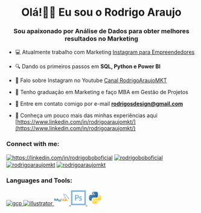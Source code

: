 <h1 align="center">Olá!👍🏻 Eu sou o Rodrigo Araujo</h1>
<h3 align="center">Sou apaixonado por Análise de Dados para obter melhores resultados no Marketing</h3>

- 💻 Atualmente trabalho com Marketing [Instagram para Empreendedores](https://rodrigosdesign.wixsite.com/inscricao)

- 🔍 Dando os primeiros passos em **SQL, Python e Power BI**

- 🎥 Falo sobre Instagram no Youtube [Canal RodrigoAraujoMKT](https://www.youtube.com/c/RodrigoBob)

- 📜 Tenho graduação em Marketing e faço MBA em Gestão de Projetos

- 📨 Entre em contato comigo por e-mail **rodrigosdesign@gmail.com**

- 📄 Conheça um pouco mais das minhas experiências aqui [https://www.linkedin.com/in/rodrigoaraujomkt/](https://www.linkedin.com/in/rodrigoaraujomkt/)

<h3 align="left">Connect with me:</h3>
<p align="left">
<a href="https://linkedin.com/in/https://linkedin.com/in/rodrigoboboficial" target="blank"><img align="center" src="https://raw.githubusercontent.com/rahuldkjain/github-profile-readme-generator/master/src/images/icons/Social/linked-in-alt.svg" alt="https://linkedin.com/in/rodrigoboboficial" height="30" width="40" /></a>
<a href="https://instagram.com/rodrigoboboficial" target="blank"><img align="center" src="https://raw.githubusercontent.com/rahuldkjain/github-profile-readme-generator/master/src/images/icons/Social/instagram.svg" alt="rodrigoboboficial" height="30" width="40" /></a>
<a href="https://www.behance.net/rodrigoaraujomkt" target="blank"><img align="center" src="https://raw.githubusercontent.com/rahuldkjain/github-profile-readme-generator/master/src/images/icons/Social/behance.svg" alt="rodrigoaraujomkt" height="30" width="40" /></a>
<a href="https://www.youtube.com/c/RodrigoBob" target="blank"><img align="center" src="https://raw.githubusercontent.com/rahuldkjain/github-profile-readme-generator/master/src/images/icons/Social/youtube.svg" alt="rodrigoaraujomkt" height="30" width="40" /></a>
</p>

<h3 align="left">Languages and Tools:</h3>
<p align="left"> <a href="https://cloud.google.com" target="_blank" rel="noreferrer"> <img src="https://www.vectorlogo.zone/logos/google_cloud/google_cloud-icon.svg" alt="gcp" width="40" height="40"/> </a> <a href="https://www.adobe.com/in/products/illustrator.html" target="_blank" rel="noreferrer"> <img src="https://www.vectorlogo.zone/logos/adobe_illustrator/adobe_illustrator-icon.svg" alt="illustrator" width="40" height="40"/> </a> <a href="https://www.mysql.com/" target="_blank" rel="noreferrer"> <img src="https://raw.githubusercontent.com/devicons/devicon/master/icons/mysql/mysql-original-wordmark.svg" alt="mysql" width="40" height="40"/> </a> <a href="https://www.photoshop.com/en" target="_blank" rel="noreferrer"> <img src="https://raw.githubusercontent.com/devicons/devicon/master/icons/photoshop/photoshop-line.svg" alt="photoshop" width="40" height="40"/> </a> <a href="https://www.python.org" target="_blank" rel="noreferrer"> <img src="https://raw.githubusercontent.com/devicons/devicon/master/icons/python/python-original.svg" alt="python" width="40" height="40"/> </a> </p>





<!---
rodrigoaraujomkt/rodrigoaraujomkt is a ✨ special ✨ repository because its `README.md` (this file) appears on your GitHub profile.
You can click the Preview link to take a look at your changes.
--->
